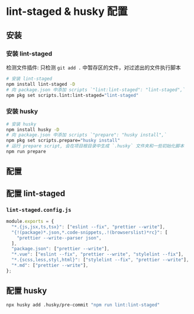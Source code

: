 # lint-staged & husky 配置

## 安装

### 安装 lint-staged

检测文件插件: 只检测 `git add .` 中暂存区的文件，对过滤出的文件执行脚本

```bash
# 安装 lint-staged
npm install lint-staged -D
# 向 package.json 中添加 scripts `"lint:lint-staged": "lint-staged",`
npm pkg set scripts.lint:lint-staged="lint-staged"

```

### 安装 husky

```bash
# 安装 husky
npm install husky -D
# 向 package.json 中添加 scripts `"prepare": "husky install",`
npm pkg set scripts.prepare="husky install"
# 运行 prepare script, 会在项目根目录中生成 `.husky` 文件夹和一些初始化脚本
npm run prepare
```

## 配置

## 配置 lint-staged

### `lint-staged.config.js`

```js
module.exports = {
  "*.{js,jsx,ts,tsx}": ["eslint --fix", "prettier --write"],
  "{!(package)*.json,*.code-snippets,.!(browserslist)*rc}": [
    "prettier --write--parser json",
  ],
  "package.json": ["prettier --write"],
  "*.vue": ["eslint --fix", "prettier --write", "stylelint --fix"],
  "*.{scss,less,styl,html}": ["stylelint --fix", "prettier --write"],
  "*.md": ["prettier --write"],
};
```

## 配置 husky

```bash
npx husky add .husky/pre-commit "npm run lint:lint-staged"
```

